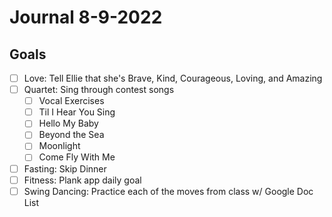 # Journal 8-9-2022

## Goals

- [ ] Love: Tell Ellie that she's Brave, Kind, Courageous, Loving, and Amazing
- [ ] Quartet: Sing through contest songs
  - [ ] Vocal Exercises
  - [ ] Til I Hear You Sing
  - [ ] Hello My Baby
  - [ ] Beyond the Sea
  - [ ] Moonlight
  - [ ] Come Fly With Me 
- [ ] Fasting: Skip Dinner
- [ ] Fitness: Plank app daily goal
- [ ] Swing Dancing: Practice each of the moves from class w/ Google Doc List
